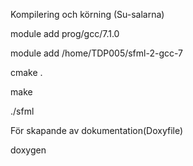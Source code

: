 Kompilering och körning (Su-salarna)

  module add prog/gcc/7.1.0

  module add /home/TDP005/sfml-2-gcc-7

  cmake .

  make

  ./sfml


För skapande av dokumentation(Doxyfile)
 
  doxygen


